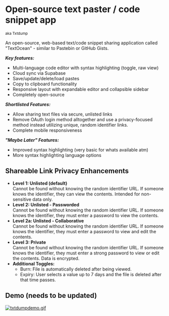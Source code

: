 
# Open-source text paster / code snippet app 
<sup>aka Txtdump</sup>

An open-source, web-based text/code snippet sharing application called "TextOcean" - similar to Pastebin or GitHub Gists.

***Key features:***
- Multi-language code editor with syntax highlighting (toggle, raw view)
- Cloud sync via Supabase
- Save/update/delete/load pastes
- Copy to clipboard functionality
- Responsive layout with expandable editor and collapsible sidebar
- Completely open-source

***Shortlisted Features:***
- Allow sharing text files via secure, unlisted links
- Remove OAuth login method alltogether and use a privacy-focused method instead utilizing unique, random identifier links.
- Complete mobile responsiveness 

***"Maybe Later" Features:***
- Improved syntax highlighting (very basic for whats available atm)
- More syntax highlighting language options

## Shareable Link Privacy Enhancements
- **Level 1: Unlisted (default)**<br>
Cannot be found without knowing the random identifier URL. If someone knows the identifier, they can view the contents. Intended for non-sensitive data only.
- **Level 2: Unlisted - Passworded**<br>
Cannot be found without knowing the random identifier URL. If someone knows the identifier, they must enter a password to view the contents.
- **Level 2a: Unlisted - Collaborative**<br>
Cannot be found without knowing the random identifier URL. If someone knows the identifier, they must enter a password to view and edit the contents.
- **Level 3: Private**<br>
Cannot be found without knowing the random identifier URL. If someone knows the identifier, they must enter a strong password to view or edit the contents. Data is encrypted.
- **Additional Toggles:**
    - Burn: File is automatically deleted after being viewed.
    - Expiry: User selects a value up to 7 days and the file is deleted after that time passes.

## Demo (needs to be updated)
[![txtdumpdemo.gif](https://i.postimg.cc/c4n8rb1R/txtdumpdemo.gif)](https://postimg.cc/ZCJqQjdn)

